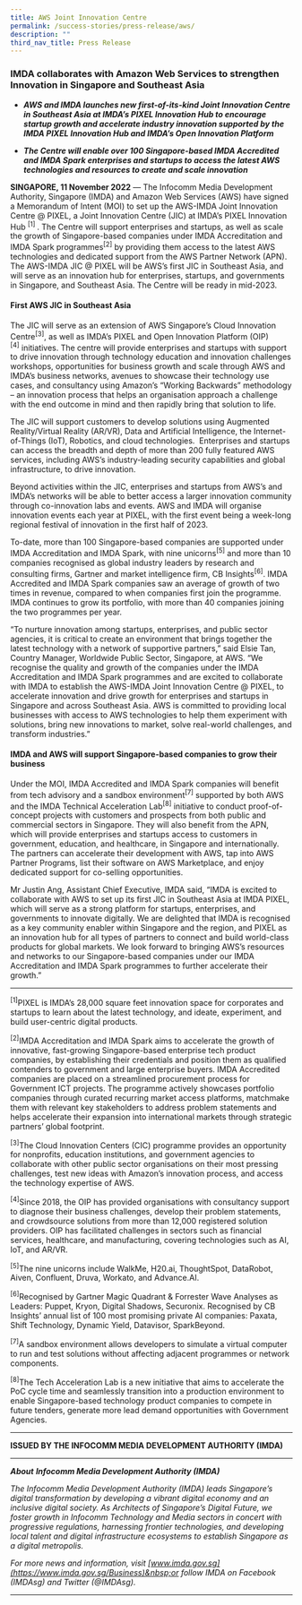 ```yaml
---
title: AWS Joint Innovation Centre
permalink: /success-stories/press-release/aws/
description: ""
third_nav_title: Press Release
---
```

### IMDA collaborates with Amazon Web Services to strengthen Innovation in Singapore and Southeast Asia

*   _**AWS and IMDA launches new first-of-its-kind Joint Innovation Centre in Southeast Asia at IMDA’s PIXEL Innovation Hub to encourage startup growth and accelerate industry innovation supported by the IMDA PIXEL Innovation Hub and IMDA’s Open Innovation Platform**_

*   _**The Centre will enable over 100 Singapore-based IMDA Accredited and IMDA Spark enterprises and startups to access the latest AWS technologies and resources to create and scale innovation**_

**SINGAPORE, 11 November 2022**&nbsp;— The Infocomm Media Development Authority, Singapore (IMDA) and Amazon Web Services (AWS) have signed a Memorandum of Intent (MOI) to set up the AWS-IMDA Joint Innovation Centre @ PIXEL, a Joint Innovation Centre (JIC) at IMDA’s PIXEL Innovation Hub <sup>[1] </sup>. The Centre will support enterprises and startups, as well as scale the growth of Singapore-based companies under IMDA Accreditation and IMDA Spark programmes<sup>[2]</sup>&nbsp;by providing them access to the latest AWS technologies and dedicated support from the AWS Partner Network (APN). The AWS-IMDA JIC @ PIXEL will be AWS’s first JIC in Southeast Asia, and will serve as an innovation hub for enterprises, startups, and governments in Singapore, and Southeast Asia. The Centre will be ready in mid-2023.

#### First AWS JIC in Southeast Asia

The JIC will serve as an extension of AWS Singapore’s Cloud Innovation Centre<sup>[3]</sup>, as well as IMDA’s PIXEL and Open Innovation Platform (OIP)<sup>[4]</sup>&nbsp;initiatives. The centre will provide enterprises and startups with support to drive innovation through technology education and innovation challenges workshops, opportunities for business growth and scale through AWS and IMDA’s business networks, avenues to showcase their technology use cases, and consultancy using Amazon’s “Working Backwards” methodology – an innovation process that helps an organisation approach a challenge with the end outcome in mind and then rapidly bring that solution to life.

The JIC will support customers to develop solutions using Augmented Reality/Virtual Reality (AR/VR), Data and Artificial Intelligence, the Internet-of-Things (IoT), Robotics, and cloud technologies.&nbsp; Enterprises and startups can access the breadth and depth of more than 200 fully featured AWS services, including AWS’s industry-leading security capabilities and global infrastructure, to drive innovation.

Beyond activities within the JIC, enterprises and startups from AWS’s and IMDA’s networks will be able to better access a larger innovation community through co-innovation labs and events. AWS and IMDA will organise innovation events each year at PIXEL, with the first event being a week-long regional festival of innovation in the first half of 2023.

To-date, more than 100 Singapore-based companies are supported under IMDA Accreditation and IMDA Spark, with nine unicorns<sup>[5]</sup>&nbsp;and more than 10 companies recognised as global industry leaders by research and consulting firms, Gartner and market intelligence firm, CB Insights<sup>[6]</sup>. IMDA Accredited and IMDA Spark companies saw an average of growth of two times in revenue, compared to when&nbsp;companies first join the programme. IMDA continues to grow its portfolio, with more than 40 companies joining the two programmes per year.

“To nurture innovation among startups, enterprises, and public sector agencies, it is critical to create an environment that brings together the latest technology with a network of supportive partners,” said Elsie Tan, Country Manager, Worldwide Public Sector, Singapore, at AWS. “We recognise the quality and growth of the companies under the IMDA Accreditation and IMDA Spark programmes and are excited to collaborate with IMDA to establish the AWS-IMDA Joint Innovation Centre @ PIXEL, to accelerate innovation and drive growth for enterprises and startups in Singapore and across Southeast Asia. AWS is committed to providing local businesses with access to AWS technologies to help them experiment with solutions, bring new innovations to market, solve real-world challenges, and transform industries.”

#### IMDA and AWS will support Singapore-based companies to grow their business


Under the MOI, IMDA Accredited and IMDA Spark companies will benefit from tech advisory and a sandbox environment<sup>[7]</sup> supported by both AWS and the IMDA Technical Acceleration Lab<sup>[8]</sup>&nbsp;initiative to conduct proof-of-concept projects with customers and prospects from both public and commercial sectors in Singapore. They will also benefit from the APN, which will provide enterprises and startups access to customers in government, education, and healthcare, in Singapore and internationally. The partners can accelerate their development with AWS, tap into AWS Partner Programs, list their software on AWS Marketplace, and enjoy dedicated support for co-selling opportunities.&nbsp;

Mr Justin Ang, Assistant Chief Executive, IMDA said, “IMDA is excited to collaborate with AWS to set up its first JIC in Southeast Asia at IMDA PIXEL, which will serve as a strong platform for startups, enterprises, and governments to innovate digitally. We are delighted that IMDA is recognised as a key community enabler within Singapore and the region, and PIXEL as an innovation hub for all types of&nbsp;partners to connect and build world-class products for global markets. We look forward to bringing AWS’s resources and networks to our Singapore-based companies under our IMDA Accreditation and IMDA Spark programmes to further accelerate their growth.”

* * *

<sup>[1]</sup>PIXEL is IMDA’s 28,000 square feet innovation space for corporates and startups to learn about the latest technology, and ideate, experiment, and build user-centric digital products.

<sup>[2]</sup>IMDA Accreditation and IMDA Spark aims to accelerate the growth of innovative, fast-growing Singapore-based enterprise tech product companies, by establishing their credentials and position them as qualified contenders to government and large enterprise buyers. IMDA Accredited companies are placed on a streamlined procurement process for Government ICT projects. The programme actively showcases portfolio companies through curated recurring market access platforms, matchmake them with relevant key stakeholders to address problem statements and helps accelerate their expansion into international markets through strategic partners’ global footprint.

<sup>[3]</sup>The Cloud Innovation Centers (CIC) programme provides an opportunity for nonprofits, education institutions, and government agencies to collaborate with other public sector organisations on their most pressing challenges, test new ideas with Amazon’s innovation process, and access the technology expertise of AWS.

<sup>[4]</sup>Since 2018, the OIP has provided organisations with consultancy support to diagnose their business challenges, develop their problem statements, and crowdsource solutions from more than 12,000 registered solution providers. OIP has facilitated challenges in sectors such as financial services, healthcare, and manufacturing, covering technologies such as AI, IoT, and AR/VR.

<sup>[5]</sup>The nine unicorns include WalkMe, H20.ai, ThoughtSpot, DataRobot, Aiven, Confluent, Druva, Workato, and Advance.AI.

<sup>[6]</sup>Recognised by Gartner Magic Quadrant &amp; Forrester Wave Analyses as Leaders: Puppet, Kryon, Digital Shadows, Securonix. Recognised by CB Insights’ annual list of 100 most promising private AI companies: Paxata, Shift Technology, Dynamic Yield, Datavisor, SparkBeyond.

<sup>[7]</sup>A sandbox environment allows developers to simulate a virtual computer to run and test solutions without affecting adjacent programmes or network components.

<sup>[8]</sup>The Tech Acceleration Lab is a new initiative that aims to accelerate the PoC cycle time and seamlessly transition into a production environment to enable Singapore-based technology product companies to compete in future tenders, generate more lead demand opportunities with Government Agencies.

* * *

**ISSUED BY THE INFOCOMM MEDIA DEVELOPMENT AUTHORITY (IMDA)**

* * *

**_About_**&nbsp;**_Infocomm Media Development Authority (IMDA)_**

_The Infocomm Media Development Authority (IMDA) leads Singapore’s digital transformation by developing a vibrant digital economy and an inclusive digital society. As Architects of Singapore’s Digital Future, we foster growth in Infocomm Technology and Media sectors in concert with progressive regulations, harnessing frontier technologies, and developing local talent and digital infrastructure ecosystems to establish Singapore as a digital metropolis._

_For more news and information, visit&nbsp;[www.imda.gov.sg](https://www.imda.gov.sg/Business)&nbsp;or follow IMDA on Facebook (IMDAsg) and Twitter (@IMDAsg)._

* * *

